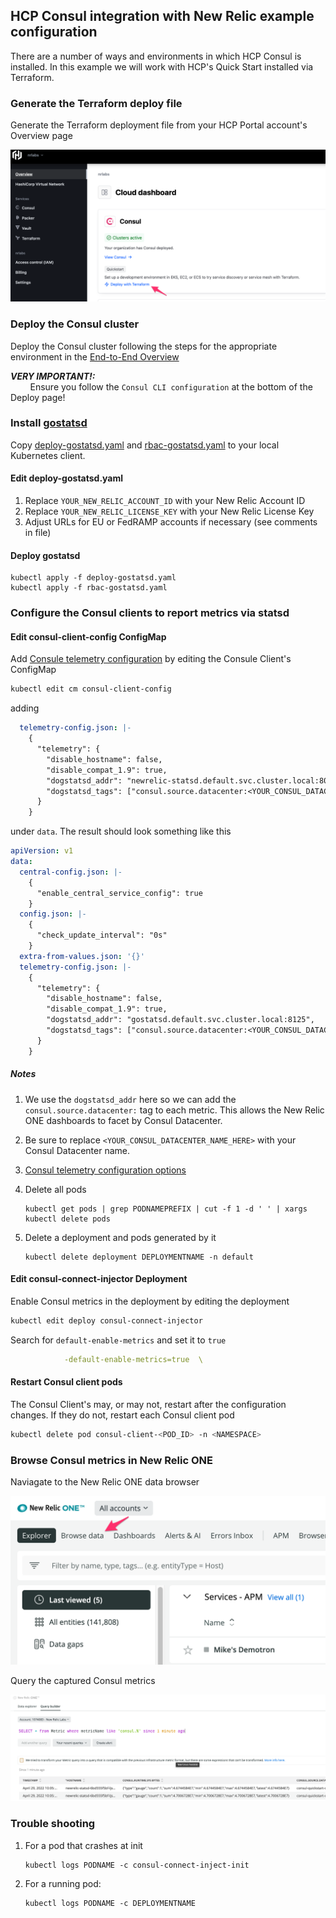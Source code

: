 ## HCP Consul integration with New Relic example configuration

There are a number of ways and environments in which HCP Consul is installed. In this example we will work with HCP's Quick Start installed via Terraform.

### Generate the Terraform deploy file
Generate the Terraform deployment file from your HCP Portal account's Overview page

![Generate the Terraform installation file from your HCP Portal account's Overview page](images/Terraform%201.png)

### Deploy the Consul cluster
Deploy the Consul cluster following the steps for the appropriate environment in the [End-to-End Overview](https://learn.hashicorp.com/tutorials/cloud/consul-end-to-end-overview)

___VERY IMPORTANT!:___  
&nbsp;&nbsp;&nbsp;&nbsp;&nbsp;&nbsp;&nbsp;&nbsp;Ensure you follow the `Consul CLI configuration` at the bottom of the Deploy page!

### Install [gostatsd](https://github.com/atlassian/gostatsd)
Copy [deploy-gostatsd.yaml](deploy-gostatsd.yaml) and [rbac-gostatsd.yaml](rbac-gostatsd.yaml) to your local Kubernetes client.

#### Edit deploy-gostatsd.yaml
1. Replace `YOUR_NEW_RELIC_ACCOUNT_ID` with your New Relic Account ID
2. Replace `YOUR_NEW_RELIC_LICENSE_KEY` with your New Relic License Key
3. Adjust URLs for EU or FedRAMP accounts if necessary (see comments in file)

#### Deploy gostatsd
```shell
kubectl apply -f deploy-gostatsd.yaml 
kubectl apply -f rbac-gostatsd.yaml 
```

### Configure the Consul clients to report metrics via statsd
#### Edit consul-client-config ConfigMap
Add [Consule telemetry configuration](https://www.consul.io/docs/agent/telemetry) by editing the Consule Client's ConfigMap  
```bash
kubectl edit cm consul-client-config
```  
adding
```yaml
  telemetry-config.json: |-
    {   
      "telemetry": {
        "disable_hostname": false,
        "disable_compat_1.9": true,
        "dogstatsd_addr": "newrelic-statsd.default.svc.cluster.local:80",
        "dogstatsd_tags": ["consul.source.datacenter:<YOUR_CONSUL_DATACENTER_NAME_HERE>"]
      }   
    }   
```
under `data`. The result should look something like this
```yaml
apiVersion: v1
data:
  central-config.json: |-
    {   
      "enable_central_service_config": true
    }   
  config.json: |-
    {   
      "check_update_interval": "0s"
    }   
  extra-from-values.json: '{}'
  telemetry-config.json: |-
    {   
      "telemetry": {
        "disable_hostname": false,
        "disable_compat_1.9": true,
        "dogstatsd_addr": "gostatsd.default.svc.cluster.local:8125",
        "dogstatsd_tags": ["consul.source.datacenter:<YOUR_CONSUL_DATACENTER_NAME_HERE>"]
      }   
    }   
```

##### Notes
1. We use the `dogstatsd_addr` here so we can add the `consul.source.datacenter:` tag to each metric. This allows the New Relic ONE dashboards to facet by Consul Datacenter.
2. Be sure to replace `<YOUR_CONSUL_DATACENTER_NAME_HERE>` with your Consul Datacenter name.
3. [Consul telemetry configuration options](https://www.consul.io/docs/agent/config/config-files#telemetry)
4. Delete all pods

       kubectl get pods | grep PODNAMEPREFIX | cut -f 1 -d ' ' | xargs kubectl delete pods
         
5. Delete a deployment and pods generated by it

       kubectl delete deployment DEPLOYMENTNAME -n default

#### Edit consul-connect-injector Deployment
Enable Consul metrics in the deployment by editing the deployment  
```bash
kubectl edit deploy consul-connect-injector
```
Search for `default-enable-metrics` and set it to `true`  
```yaml
            -default-enable-metrics=true  \
```

#### Restart Consul client pods
The Consul Client's may, or may not, restart after the configuration changes. If they do not, restart each Consul client pod
```bash
kubectl delete pod consul-client-<POD_ID> -n <NAMESPACE>
```

### Browse Consul metrics in New Relic ONE

Naviagate to the New Relic ONE data browser

![Naviagate to the New Relic ONE data browser](images/NR1-Browse-data.png)

Query the captured Consul metrics

![Query the captured Consul metrics](images/Query_builder___New_Relic_Explorer___New_Relic_One.png)

### Trouble shooting
1. For a pod that crashes at init

       kubectl logs PODNAME -c consul-connect-inject-init
2. For a running pod:

       kubectl logs PODNAME -c DEPLOYMENTNAME